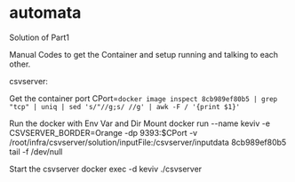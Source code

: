 # automata

Solution of Part1

Manual Codes to get the Container and setup running and talking to each other.

csvserver:

Get the container port 
CPort=`docker image inspect 8cb989ef80b5 | grep "tcp" | uniq | sed 's/"//g;s/ //g' | awk -F / '{print $1}'`

Run the docker with Env Var and Dir Mount 
docker run --name keviv -e CSVSERVER_BORDER=Orange -dp 9393:$CPort -v /root/infra/csvserver/solution/inputFile:/csvserver/inputdata 8cb989ef80b5 tail -f /dev/null

Start the csvserver
docker exec -d keviv ./csvserver




